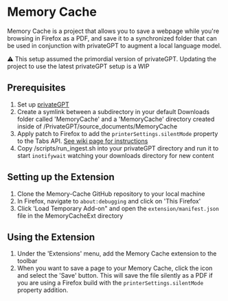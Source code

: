 # Memory Cache 

Memory Cache is a project that allows you to save a webpage while you're browsing in Firefox as a PDF, and save it to a synchronized folder that can be used in conjunction with privateGPT to augment a local language model.

⚠️ This setup assumed the primordial version of privateGPT. Updating the project to use the latest privateGPT setup is a WIP

## Prerequisites 
1. Set up [privateGPT](https://github.com/imartinez/privateGPT) 
2. Create a symlink between a subdirectory in your default Downloads folder called 'MemoryCache' and a 'MemoryCache' directory created inside of /PrivateGPT/source_documents/MemoryCache 
3. Apply patch to Firefox to add the `printerSettings.silentMode` property to the Tabs API. [See wiki page for instructions](https://github.com/misslivirose/MemoryCacheExt/wiki/Modifying-Firefox-to-use-Memory-Cache)
4. Copy /scripts/run_ingest.sh into your privateGPT directory and run it to start `inotifywait` watching your downloads directory for new content

## Setting up the Extension
1. Clone the Memory-Cache GitHub repository to your local machine 
2. In Firefox, navigate to `about:debugging` and click on 'This Firefox'
3. Click 'Load Temporary Add-on" and open the `extension/manifest.json` file in the MemoryCacheExt directory

## Using the Extension
1. Under the 'Extensions' menu, add the Memory Cache extension to the toolbar
2. When you want to save a page to your Memory Cache, click the icon and select the 'Save' button. This will save the file silently as a PDF if you are using a Firefox build with the `printerSettings.silentMode` property addition.
